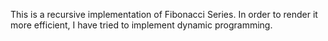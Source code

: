 This is a recursive implementation of Fibonacci Series. In order to render it more efficient, I have tried to implement dynamic programming. 